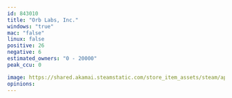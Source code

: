 ```yaml
---
id: 843010
title: "Orb Labs, Inc."
windows: "true"
mac: "false"
linux: false
positive: 26
negative: 6
estimated_owners: "0 - 20000"
peak_ccu: 0

image: https://shared.akamai.steamstatic.com/store_item_assets/steam/apps/843010/header.jpg?t=1594978017
opinions:
---
```

